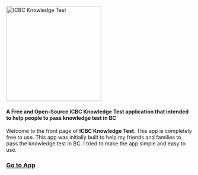 <img src="https://imgur.com/pr0m4CT" alt="ICBC Knowledge Test" width="256px"  height="256px"/>

#### A Free and Open-Source ICBC Knowledge Test application that intended to help people to pass knowledge test in BC

Welcome to the front page of **ICBC Knowledge Test**. This app is completely free to use. This app was initially built to help my friends and families to pass the knowledge test in BC. I tried to make the app simple and easy to use.

### [Go to App](https://sheng-x.github.io/icbc-knowledge-test/home)

